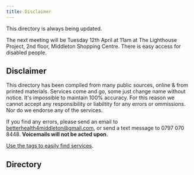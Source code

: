 ```yaml
---
title: Disclaimer
---
```


This directory is always being updated.

The next meeting will be Tuesday 12th April at 11am at The Lighthouse Project, 2nd floor, Middleton Shopping Centre.
There is easy access for disabled people.

## Disclaimer

This directory has been compiled from many public sources, online & from printed materials. Services come and go, some  just change name without notice. It's impossible to  maintain 100% accuracy.  For this reason we cannot accept any responsibility or liabiltity for any errors or ommissions.  Nor do we endorse any of the services.

If you find any errors, please send an email to [betterhealth4middleton@gmail.com](mailto:betterhealth4middleton@gmail.com), or send a  text message to 0797 070 8448. **Voicemails will not be acted upon**.

[Use the tags to easily find services](/tags).

## Directory
